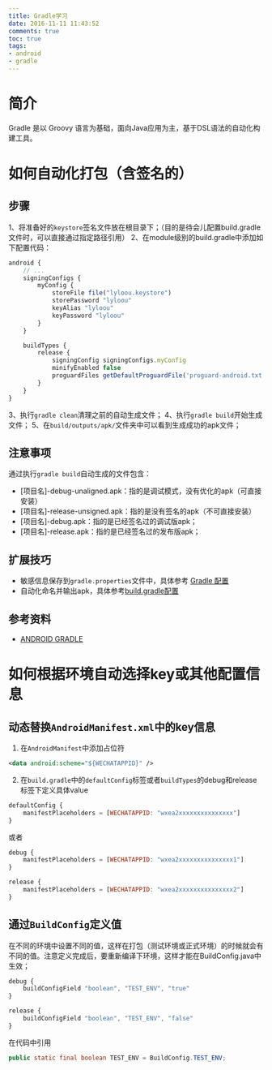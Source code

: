 ```yaml
---
title: Gradle学习
date: 2016-11-11 11:43:52
comments: true
toc: true
tags:
- android
- gradle
---
```


简介
=========
Gradle 是以 Groovy 语言为基础，面向Java应用为主，基于DSL语法的自动化构建工具。


如何自动化打包（含签名的）
==================

步骤
------
1、将准备好的`keystore`签名文件放在根目录下；（目的是待会儿配置build.gradle文件时，可以直接通过指定路径引用）
2、在module级别的build.gradle中添加如下配置代码：
``` js
android {
    // ...
    signingConfigs {
        myConfig {
            storeFile file("lyloou.keystore")
            storePassword "lyloou"
            keyAlias "lyloou"
            keyPassword "lyloou"
        }
    }

    buildTypes {
        release {
            signingConfig signingConfigs.myConfig
            minifyEnabled false
            proguardFiles getDefaultProguardFile('proguard-android.txt'), 'proguard-rules.pro'
        }
    }
}
```
3、执行`gradle clean`清理之前的自动生成文件；
4、执行`gradle build`开始生成文件；
5、在`build/outputs/apk/`文件夹中可以看到生成成功的apk文件；

注意事项
---------
通过执行`gradle build`自动生成的文件包含：
- [项目名]-debug-unaligned.apk：指的是调试模式，没有优化的apk（可直接安装）
- [项目名]-release-unsigned.apk：指的是没有签名的apk（不可直接安装）
- [项目名]-debug.apk：指的是已经签名过的调试版apk；
- [项目名]-release.apk：指的是已经签名过的发布版apk；

扩展技巧
-------
- 敏感信息保存到`gradle.properties`文件中，具体参考 [Gradle 配置](https://www.kancloud.cn/thinkphp/android-best-practices/42169)
- 自动化命名并输出apk，具体参考[build.gradle配置](https://github.com/lyloou/hexo/blob/master/source/_posts/tech/build.gradle%E9%85%8D%E7%BD%AE.md)

参考资料
----------
- [ANDROID GRADLE](http://stormzhang.com/android/2014/02/28/android-gradle/)


如何根据环境自动选择key或其他配置信息
=================================

动态替换`AndroidManifest.xml`中的key信息
--------------------------------------
1. 在`AndroidManifest`中添加占位符
``` xml
<data android:scheme="${WECHATAPPID}" />
```

2. 在`build.gradle`中的`defaultConfig`标签或者`buildTypes`的debug和release标签下定义具体value
``` js
defaultConfig {
    manifestPlaceholders = [WECHATAPPID: "wxea2xxxxxxxxxxxxxxx"]
}
```

或者
``` js
debug {
    manifestPlaceholders = [WECHATAPPID: "wxea2xxxxxxxxxxxxxxx1"]
}

release {
    manifestPlaceholders = [WECHATAPPID: "wxea2xxxxxxxxxxxxxxx2"]
}
```

通过`BuildConfig`定义值
----------------
在不同的环境中设置不同的值，这样在打包（测试环境或正式环境）的时候就会有不同的值。注意定义完成后，要重新编译下环境，这样才能在BuildConfig.java中生效；
``` js
debug {
    buildConfigField "boolean", "TEST_ENV", "true"
}

release {
    buildConfigField "boolean", "TEST_ENV", "false"  
}
```

在代码中引用
``` java
public static final boolean TEST_ENV = BuildConfig.TEST_ENV;
```
